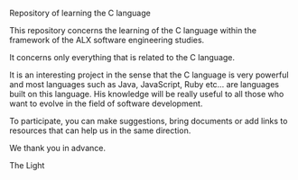 Repository of learning the C language 

This repository concerns the learning of the C language within the framework of the ALX software engineering studies.

It concerns only everything that is related to the C language.


It is an interesting project in the sense that the C language is very powerful and most languages such as Java, JavaScript, Ruby etc... are languages built on this language. His knowledge will be really useful to all those who want to evolve in the field of software development.

To participate, you can make suggestions, bring documents or add links to resources that can help us in the same direction. 

We thank you in advance.

The Light